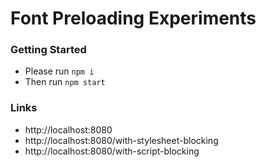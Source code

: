 # Font Preloading Experiments

### Getting Started
- Please run `npm i`
- Then run `npm start`

### Links

- http://localhost:8080
- http://localhost:8080/with-stylesheet-blocking
- http://localhost:8080/with-script-blocking
